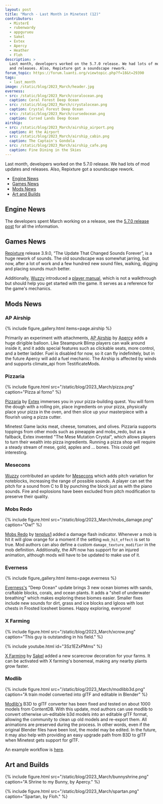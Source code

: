 ```yaml
---
layout: post
title: "March - Last Month in Minetest (12)"
contributors:
  - MisterE
  - rubenwardy
  - appgurueu
  - Sakel
  - Extex
  - Apercy
  - Heather
  - Floh
description: >
  Last month, developers worked on the 5.7.0 release. We had lots of mod updates
  and releases. Also, Repixture got a soundscape rework.
forum_topic: https://forum.luanti.org/viewtopic.php?f=18&t=29390
tags:
  - last_month
image: /static/blog/2023_March/header.jpg
everness:
- src: /static/blog/2023_March/coralocean.png
  caption: Coral Forest Deep Ocean
- src: /static/blog/2023_March/crystalocean.png
  caption: Crystal Forest Deep Ocean
- src: /static/blog/2023_March/cursedocean.png
  caption: Cursed Lands Deep Ocean
airship:
- src: /static/blog/2023_March/airship_airport.png
  caption: At the Airport
- src: /static/blog/2023_March/airship_cabin.png
  caption: The Captain's Gondola
- src: /static/blog/2023_March/airship_cafe.png
  caption: Fine Dining in the Skies
---
```


Last month, developers worked on the 5.7.0 release. We had lots of mod updates
and releases. Also, Repixture got a soundscape rework.

<!-- more -->

- [Engine News](#engine-news)
- [Games News](#games-news)
- [Mods News](#mods-news)
- [Art and Builds](#art-and-builds)

## Engine News

The developers spent March working on a release, see the
[5.7.0 release post](https://blog.minetest.net/2023/04/08/5.7.0-released/)
for all the information.

## Games News

[Repixture](https://content.luanti.org/packages/Wuzzy/repixture/) release
3.9.0, “The Update That Changed Sounds Forever”, is a huge rework of sounds. The
old soundscape was somewhat jarring, but now, after a lot of work and a few
hundred new sound files, walking, digging and placing sounds much better.

Additionally, [Wuzzy](https://content.luanti.org/users/Wuzzy/) introduced a
[player manual](https://wuzzy.codeberg.page/Repixture/), which is not a
walkthrough but should help you get started with the game. It serves as a
reference for the game's mechanics.

## Mods News

### AP Airship

{% include figure_gallery.html items=page.airship %}

Primarily an experiment with attachments,
[AP Airship](https://github.com/minetest/blog/issues/81) by
[Apercy](https://content.luanti.org/users/apercy/) adds a huge dirigible
balloon. Like Steampunk Blimp players can walk around inside it, and it adds
special features such as clickable seats, more control, and a better ladder.
Fuel is disabled for now, so it can fly indefinitely, but in the future Apercy
will add a fuel mechanic. The Airship is affected by winds and supports
climate_api from TestificateMods.

### Pizzaria

{% include figure.html src="/static/blog/2023_March/pizza.png"
    caption="Pizza al forno" %}

[Pizzaria](https://content.luanti.org/packages/Extex/jelys_pizzaria/) by
[Extex](https://content.luanti.org/users/Extex/) immerses you in your
pizza-building quest. You will form the dough with a rolling pin, place
ingredients on your pizza, physically place your pizza in the oven, and then
slice up your masterpiece with a flourish using a pizza cutter.

Minetest Game lacks meat, cheese, tomatoes, and olives. Pizzaria supports
toppings from other mods such as pineapple and mobs_redo, but as a fallback,
Extex invented "The Mese Mutation Crystal", which allows players to turn their
wealth into pizza ingredients. Running a pizza shop will require a steady stream
of mese, gold, apples and ... bones. This could get interesting.



### Mesecons

[Wuzzy](https://content.luanti.org/users/Wuzzy/) contributed an update for
[Mesecons](https://content.luanti.org/packages/Jeija/mesecons/) which adds
pitch variation for noteblocks, increasing the range of possible sounds. A
player can set the pitch for a sound from C to B by punching the block just as
with the piano sounds. Fire and explosions have been excluded from pitch
modification to preserve their quality.

### Mobs Redo

{% include figure.html src="/static/blog/2023_March/mobs_damage.png"
    caption="Ow!" %}

[Mobs Redo](https://content.luanti.org/packages/TenPlus1/mobs/) by
[tenplus1](https://content.luanti.org/users/TenPlus1/) added a damage
flash indicator. Whenever a mob is hit it will glow orange for a moment if the
setting `mob_hit_effect` is set to true. Mod authors can also define a custom
`damage_texture_modifier` in the mob definition. Additionally, the API now has
support for an injured animation, although mods will have to be updated to make
use of it.

### Everness

{% include figure_gallery.html items=page.everness %}

[Everness's](https://content.luanti.org/packages/SaKeL/everness/) "Deep Ocean"
update brings 3 new ocean biomes with sands, craftable blocks, corals, and ocean
plants. It adds a "shell of underwater breathing" which makes exploring these
biomes easier. Smaller fixes include new sounds for dirt, grass and ice blocks
and Igloos with loot chests in Frosted Icesheet biomes. Happy exploring,
everyone!

### X Farming

{% include figure.html src="/static/blog/2023_March/xcrow.png"
    caption="This guy is outstanding in his field." %}

{% include youtube.html id="3Sz1EZxPMms" %}

[X Farming](https://content.luanti.org/packages/SaKeL/x_farming/)
by [Sakel](https://content.luanti.org/users/SaKeL/) added a new scarecrow
decoration for your farms. It can be activated with X farming's bonemeal,
making any nearby plants grow faster.

### Modlib

{% include figure.html src="/static/blog/2023_March/modlibb3d.png"
    caption="A train model converted into glTF and editable in Blender" %}

[Modlib's](https://content.luanti.org/packages/LMD/modlib/) B3D to glTF
converter has been fixed and tested on about 1000 models from ContentDB. With
this update, mod authors can use modlib to convert otherwise un-editable b3d
models into an editable glTF format, allowing the community to clean up old
models and re-export them. All animations are preserved during the process. In
other words, even if the original Blender files have been lost, the model may be
edited. In the future, it may also help with providing an easy upgrade path from
B3D to glTF when Minetest gets support for glTF.

An example workflow is [here](https://github.com/appgurueu/modlib/blob/master/doc/b3d.md).

## Art and Builds

{% include figure.html src="/static/blog/2023_March/bunnyshrine.png"
    caption="A Shrine to my Bunny, by Apercy." %}

{% include figure.html src="/static/blog/2023_March/spartan.png"
    caption="Spartan, by Floh." %}
